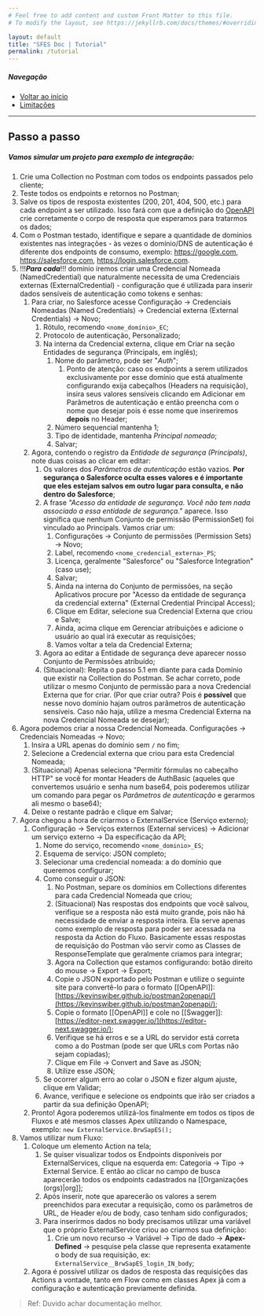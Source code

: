 ```yaml
---
# Feel free to add content and custom Front Matter to this file.
# To modify the layout, see https://jekyllrb.com/docs/themes/#overriding-theme-defaults

layout: default
title: "SFES Doc | Tutorial"
permalink: /tutorial
---
```


##### Navegação

- [Voltar ao início](./)
- [Limitações](./limitacoes)

---

## Passo a passo

##### Vamos simular um projeto para exemplo de integração:
1. Crie uma Collection no Postman com todos os endpoints passados pelo cliente;
2. Teste todos os endpoints e retornos no Postman;
3. Salve os tipos de resposta existentes (200, 201, 404, 500, etc.) para cada endpoint a ser utilizado. Isso fará com que a definição do [OpenAPI](https://help.salesforce.com/s/articleView?id=sf.external_services_examples_openapi_3_0.htm&type=5) crie corretamente o corpo de resposta que esperamos para tratarmos os dados;
4. Com o Postman testado, identifique e separe a quantidade de domínios existentes nas integrações - às vezes o domínio/DNS de autenticação é diferente dos endpoints de consumo, exemplo: https://google.com, https://salesforce.com, https://login.salesforce.com.
5. !!!***Para cada***!!! domínio iremos criar uma Credencial Nomeada (NamedCredential) que naturalmente necessita de uma Credenciais externas (ExternalCredential) - configuração que é utilizada para inserir dados sensíveis de autenticação como tokens e senhas:
	1. Para criar, no Salesforce acesse Configuração -> Credenciais Nomeadas (Named Credentials) -> Credencial externa (External Credentials) -> Novo;
		1. Rótulo, recomendo `<nome_domínio>_EC`;
		2. Protocolo de autenticação, Personalizado;
		3. Na interna da Credencial externa, clique em Criar na seção Entidades de segurança (Principals, em inglês);
			1. Nome do parâmetro, pode ser "*Auth*";
				1. Ponto de atenção: caso os endpoints a serem utilizados exclusivamente por esse domínio que está atualmente configurando exija cabeçalhos (Headers na requisição), insira seus valores sensíveis clicando em Adicionar em Parâmetros de autenticação e então preencha com o nome que desejar pois é esse nome que inseriremos **depois** no Header;
			2. Número sequencial mantenha 1;
			3. Tipo de identidade, mantenha *Principal nomeado*;
			4. Salvar;
	2. Agora, contendo o registro da *Entidade de segurança (Principals)*, note duas coisas ao clicar em editar:
		1. Os valores dos *Parâmetros de autenticação* estão vazios. **Por segurança o Salesforce oculta esses valores e é importante que eles estejam salvos em outro lugar para consulta, e não dentro do Salesforce**;
		2. A frase *"Acesso da entidade de segurança. Você não tem nada associado a essa entidade de segurança."* aparece. Isso significa que nenhum Conjunto de permissão (PermissionSet) foi vinculado ao Principals. Vamos criar um:
			1. Configurações -> Conjunto de permissões (Permission Sets) -> Novo;
			2. Label, recomendo `<nome_credencial_externa>_PS`;
			3. Licença, geralmente "Salesforce" ou "Salesforce Integration" (caso use);
			4. Salvar;
			5. Ainda na interna do Conjunto de permissões, na seção Aplicativos procure por "Acesso da entidade de segurança da credencial externa" (External Credential Principal Access);
			6. Clique em Editar, selecione sua Credencial Externa que criou e Salve;
			7. Ainda, acima clique em Gerenciar atribuições e adicione o usuário ao qual irá executar as requisições;
			8. Vamos voltar a tela da Credencial Externa;
		3. Agora ao editar a Entidade de segurança deve aparecer nosso Conjunto de Permissões atribuído;
		4. (Situacional): Repita o passo 5.1 em diante para cada Domínio que existir na Collection do Postman. Se achar correto, pode utilizar o mesmo Conjunto de permissão para a nova Credencial Externa que for criar. (Por que criar outra? Pois é **possível** que nesse novo domínio hajam outros parâmetros de autenticação sensíveis. Caso não haja, utilize a mesma Credencial Externa na nova Credencial Nomeada se desejar);
6. Agora podemos criar a nossa Credencial Nomeada. Configurações -> Credenciais Nomeadas -> Novo;
	1. Insira a URL apenas do domínio sem `/` no fim;
	2. Selecione a Credencial externa que criou para esta Credencial Nomeada;
	3. (Situacional) Apenas seleciona "Permitir fórmulas no cabeçalho HTTP" se você for montar Headers de AuthBasic (aqueles que convertemos usuário e senha num base64, pois poderemos utilizar um comando para pegar os *Parâmetros de autenticação* e gerarmos ali mesmo o base64);
	4. Deixe o restante padrão e clique em Salvar;
7. Agora chegou a hora de criarmos o ExternalService (Serviço externo);
	1. Configuração -> Serviços externos (External services) -> Adicionar um serviço externo -> Da especificação da API;
		1. Nome do serviço, recomendo `<nome_dominio>_ES`;
		2. Esquema de serviço: JSON completo;
		3. Selecionar uma credencial nomeada: a do domínio que queremos configurar;
		4. Como conseguir o JSON:
			1. No Postman, separe os domínios em Collections diferentes para cada Credencial Nomeada que criou;
			2. (Situacional) Nas respostas dos endpoints que você salvou, verifique se a resposta não está muito grande, pois não há necessidade de enviar a resposta inteira. Ela serve apenas como exemplo de resposta para poder ser acessada na resposta da Action do Fluxo. Basicamente essas respostas de requisição do Postman vão servir como as Classes de ResponseTemplate que geralmente criamos para integrar;
			3. Agora na Collection que estamos configurando: botão direito do mouse -> Export -> Export;
			4. Copie o JSON exportado pelo Postman e utilize o seguinte site para convertê-lo para o formato [[OpenAPI]]: [https://kevinswiber.github.io/postman2openapi/](https://kevinswiber.github.io/postman2openapi/);
			5. Copie o formato [[OpenAPI]] e cole no [[Swagger]]: [https://editor-next.swagger.io/](https://editor-next.swagger.io/);
			6. Verifique se há erros e se a URL do servidor está correta como a do Postman (pode ser que URLs com Portas não sejam copiadas);
			7. Clique em File -> Convert and Save as JSON;
			8. Utilize esse JSON;
		5. Se ocorrer algum erro ao colar o JSON e fizer algum ajuste, clique em Validar;
		6. Avance, verifique e selecione os endpoints que irão ser criados a partir da sua definição OpenAPI;
	2. Pronto! Agora poderemos utilizá-los finalmente em todos os tipos de Fluxos e até mesmos classes Apex utilizando o Namespace, exemplo: `new ExternalService.BrwSapES();`
8. Vamos utilizar num Fluxo:
	1. Coloque um elemento Action na tela;
		1. Se quiser visualizar todos os Endpoints disponíveis por ExternalServices, clique na esquerda em: Categoria -> Tipo -> External Service. E então ao clicar no campo de busca aparecerão todos os endpoints cadastrados na [[Organizações (orgs)|org]];
		2. Após inserir, note que aparecerão os valores a serem preenchidos para executar a requisição, como os parâmetros de URL, de Header e/ou de body, caso tenham sido configurados;
		3. Para inserirmos dados no body precisamos utilizar uma variável que o próprio ExternalService criou ao criarmos sua definição:
			1. Crie um novo recurso -> Variável -> Tipo de dado -> **Apex-Defined** -> pesquise pela classe que representa exatamente o body de sua requisição, ex: `ExternalService__BrwSapES_login_IN_body`;
	2. Agora é possível utilizar os dados de resposta das requisições das Actions a vontade, tanto em Flow como em classes Apex já com a configuração e autenticação previamente definida.

> Ref: Duvido achar documentação melhor.